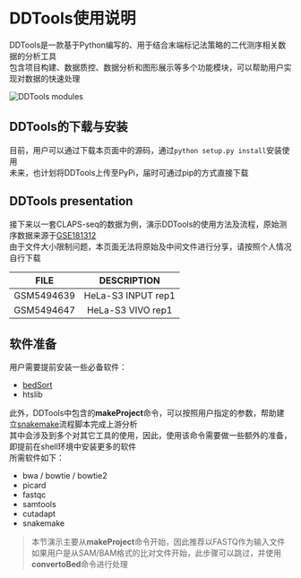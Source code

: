 # DDTools使用说明

DDTools是一款基于Python编写的、用于结合末端标记法策略的二代测序相关数据的分析工具  
包含项目构建、数据质控、数据分析和图形展示等多个功能模块，可以帮助用户实现对数据的快速处理

![DDTools modules](.\figures\ddtools_modules.png)

## DDTools的下载与安装
目前，用户可以通过下载本页面中的源码，通过```python setup.py install```安装使用  
未来，也计划将DDTools上传至PyPi，届时可通过pip的方式直接下载

## DDTools presentation
接下来以一套CLAPS-seq的数据为例，演示DDTools的使用方法及流程，原始测序数据来源于[GSE181312](https://www.ncbi.nlm.nih.gov/geo/query/acc.cgi?acc=GSE181312)  
由于文件大小限制问题，本页面无法将原始及中间文件进行分享，请按照个人情况自行下载

| FILE | DESCRIPTION |
| :---: | :---: |
| GSM5494639 | HeLa-S3 INPUT rep1 |
| GSM5494647 | HeLa-S3 VIVO rep1 |

## 软件准备
用户需要提前安装一些必备软件：

+ [bedSort](http://hgdownload.cse.ucsc.edu/admin/exe/)
+ htslib

此外，DDTools中包含的**makeProject**命令，可以按照用户指定的参数，帮助建立[snakemake](https://snakemake.readthedocs.io/en/stable/)流程脚本完成上游分析  
其中会涉及到多个对其它工具的使用，因此，使用该命令需要做一些额外的准备，即提前在shell环境中安装更多的软件  
所需软件如下：

+ bwa / bowtie / bowtie2
+ picard
+ fastqc
+ samtools
+ cutadapt
+ snakemake

> 本节演示主要从**makeProject**命令开始，因此推荐以FASTQ作为输入文件
> 如果用户是从SAM/BAM格式的比对文件开始，此步骤可以跳过，并使用**convertoBed**命令进行处理
